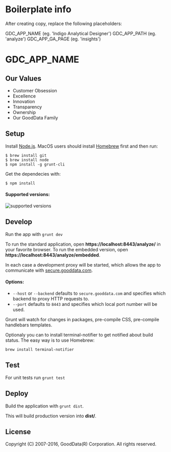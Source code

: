 # Boilerplate info

After creating copy, replace the following placeholders:

GDC_APP_NAME (eg. 'Indigo Analytical Designer')
GDC_APP_PATH (eg. 'analyze')
GDC_APP_GA_PAGE (eg. 'insights')

# GDC_APP_NAME

## Our Values

 * Customer Obsession
 * Excellence
 * Innovation
 * Transparency
 * Ownership
 * Our GoodData Family

## Setup

Install [Node.js](http://nodejs.org). MacOS users should install [Homebrew](http://brew.sh/) first and then run:
```
$ brew install git
$ brew install node
$ npm install -g grunt-cli
```

Get the dependecies with:
```
$ npm install
```

#### Supported versions:
![supported versions](http://client-demo.na.intgdc.com:50480/badge?repo=gdc-analytical-designer)

## Develop
Run the app with ```grunt dev```

To run the standard application, open **https://localhost:8443/analyze/** in your favorite browser. To run
the embedded version, open **https://localhost:8443/analyze/embedded**.

In each case a development proxy will be started, which allows the app to communicate
with [secure.gooddata.com](https://secure.gooddata.com).

#### Options:

- `--host` or `--backend` defaults to `secure.gooddata.com` and specifies which backend to proxy HTTP requests to.
- `--port` defaults to `8443` and specifies which local port number will be used.

Grunt will watch for changes in packages, pre-compile CSS, pre-compile handlebars templates.

Optionaly you can to install terminal-notifier to get notified about build status.
The easy way is to use Homebrew:

```shell
brew install terminal-notifier
```

## Test
For unit tests run ```grunt test```

## Deploy
Build the application with ```grunt dist```.

This will build production version into **dist/**.

## License
Copyright (C) 2007-2016, GoodData(R) Corporation. All rights reserved.
